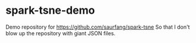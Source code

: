 # spark-tsne-demo

Demo repository for https://github.com/saurfang/spark-tsne
So that I don't blow up the repository with giant JSON files.
